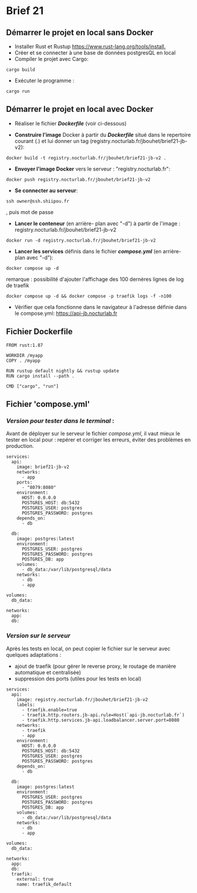# Brief 21

## Démarrer le projet en local sans Docker

- Installer Rust et Rustup <https://www.rust-lang.org/tools/install.>
- Créer et se connecter à une base de données postgresQL en local
- Compiler le projet avec Cargo: 
```
cargo build
```
- Exécuter le programme : 
```
cargo run
```


## Démarrer le projet en local avec Docker

- Réaliser le fichier ___Dockerfile___ (voir ci-dessous)

- __Construire l'image__ Docker à partir du ___Dockerfile___ situé dans le repertoire courant (.) et lui donner un tag (registry.nocturlab.fr/jbouhet/brief21-jb-v2):
```
docker build -t registry.nocturlab.fr/jbouhet/brief21-jb-v2 .
```

- __Envoyer l'image Docker__ vers le serveur : "registry.nocturlab.fr":
```
docker push registry.nocturlab.fr/jbouhet/brief21-jb-v2
```

- __Se connecter au serveur__: 
```
ssh owner@ssh.shiipou.fr
```
, puis mot de passe

- __Lancer le conteneur__ (en arrière- plan avec "-d") à partir de l'image : registry.nocturlab.fr/jbouhet/brief21-jb-v2
```
docker run -d registry.nocturlab.fr/jbouhet/brief21-jb-v2
```

- __Lancer les services__ définis dans le fichier ___compose.yml___ (en arrière- plan avec "-d"):
```
docker compose up -d
```

remarque : possibilité d'ajouter l'affichage des 100 dernères lignes de log de traefik
```
docker compose up -d && docker compose -p traefik logs -f -n100
```

- Vérifier que cela fonctionne dans le navigateur à l'adresse définie dans le compose.yml: <https://api-jb.nocturlab.fr>



## Fichier Dockerfile

````
FROM rust:1.87

WORKDIR /myapp
COPY . /myapp

RUN rustup default nightly && rustup update
RUN cargo install --path .

CMD ["cargo", "run"]
````

## Fichier 'compose.yml'
### _Version pour tester dans le terminal_ :
Avant de déployer sur le serveur le fichier _compose.yml_, il vaut mieux le tester en local pour : repérer et corriger les erreurs, éviter des problèmes en production.

````
services:
  api:
    image: brief21-jb-v2
    networks:
      - app
    ports:
      - "8079:8080"
    environment:
      HOST: 0.0.0.0
      POSTGRES_HOST: db:5432
      POSTGRES_USER: postgres
      POSTGRES_PASSWORD: postgres
    depends_on:
      - db

  db:
    image: postgres:latest
    environment:
      POSTGRES_USER: postgres
      POSTGRES_PASSWORD: postgres
      POSTGRES_DB: app
    volumes:
      - db_data:/var/lib/postgresql/data
    networks:
      - db
      - app

volumes:
  db_data:

networks:
  app:
  db:
````
### _Version sur le serveur_
Après les tests en local, on peut copier le fichier sur le serveur avec quelques adaptations :
- ajout de traefik (pour gérer le reverse proxy, le routage de manière automatique et centralisée)
- suppression des ports (utiles pour les tests en local)
````
services:
  api:
    image: registry.nocturlab.fr/jbouhet/brief21-jb-v2
    labels:
      - traefik.enable=true
      - traefik.http.routers.jb-api.rule=Host(`api-jb.nocturlab.fr`)
      - traefik.http.services.jb-api.loadbalancer.server.port=8080
    networks:
      - traefik
      - app
    environment:
      HOST: 0.0.0.0
      POSTGRES_HOST: db:5432
      POSTGRES_USER: postgres
      POSTGRES_PASSWORD: postgres
    depends_on:
      - db

  db:
    image: postgres:latest
    environment:
      POSTGRES_USER: postgres
      POSTGRES_PASSWORD: postgres
      POSTGRES_DB: app
    volumes:
      - db_data:/var/lib/postgresql/data
    networks:
      - db
      - app

volumes:
  db_data:

networks:
  app:
  db:
  traefik:
    external: true
    name: traefik_default
````

